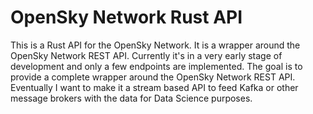 # OpenSky Network Rust API
This is a Rust API for the OpenSky Network. It is a wrapper around the OpenSky Network REST API. Currently it's in a very early stage of development and only a few endpoints are implemented. The goal is to provide a complete wrapper around the OpenSky Network REST API.   
Eventually I want to make it a stream based API to feed Kafka or other message brokers with the data for Data Science purposes.



